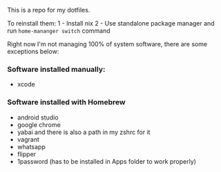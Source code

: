 This is a repo for my dotfiles. 

To reinstall them:
1 - Install nix
2 - Use standalone package manager and run `home-mananger switch` command

Right now I'm not managing 100% of system software,
there are some exceptions below:

### Software installed manually:
- xcode

### Software installed with Homebrew
- android studio
- google chrome
- yabai and there is also a path in my zshrc for it
- vagrant
- whatsapp
- flipper
- 1password (has to be installed in Apps folder to work
properly)



